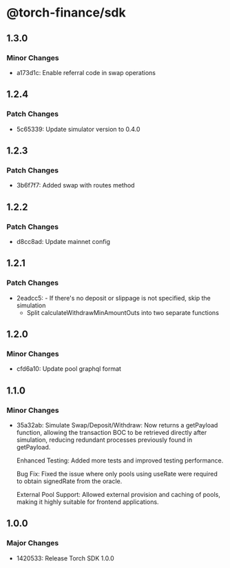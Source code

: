 # @torch-finance/sdk

## 1.3.0

### Minor Changes

- a173d1c: Enable referral code in swap operations

## 1.2.4

### Patch Changes

- 5c65339: Update simulator version to 0.4.0

## 1.2.3

### Patch Changes

- 3b6f7f7: Added swap with routes method

## 1.2.2

### Patch Changes

- d8cc8ad: Update mainnet config

## 1.2.1

### Patch Changes

- 2eadcc5: - If there's no deposit or slippage is not specified, skip the simulation
  - Split calculateWithdrawMinAmountOuts into two separate functions

## 1.2.0

### Minor Changes

- cfd6a10: Update pool graphql format

## 1.1.0

### Minor Changes

- 35a32ab: Simulate Swap/Deposit/Withdraw: Now returns a getPayload function, allowing the transaction BOC to be retrieved directly after simulation, reducing redundant processes previously found in getPayload.

  Enhanced Testing: Added more tests and improved testing performance.

  Bug Fix: Fixed the issue where only pools using useRate were required to obtain signedRate from the oracle.

  External Pool Support: Allowed external provision and caching of pools, making it highly suitable for frontend applications.

## 1.0.0

### Major Changes

- 1420533: Release Torch SDK 1.0.0
